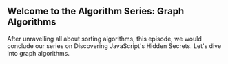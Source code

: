 ## Welcome to the Algorithm Series: Graph Algorithms

After unravelling all about sorting algorithms, this episode, we would conclude our series on Discovering JavaScript's Hidden Secrets. Let's dive into graph algorithms.